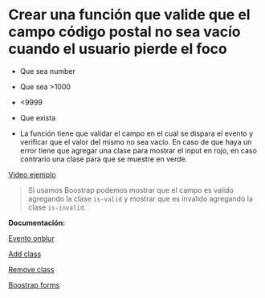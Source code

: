 # Crear una función que valide que el campo código postal no sea vacío cuando el usuario pierde el foco

- Que sea number
- Que sea >1000
- <9999
- Que exista

- La función tiene que validar el campo en el cual se dispara el evento y verificar que el valor del mismo no sea vacío. En caso de que haya un error tiene que agregar una clase para mostrar el input en rojo, en caso contrario una clase para que se muestre en verde.

[Video ejemplo](https://www.useloom.com/share/399901b8da0249799580801b192a1f8c)

> Si usamos Boostrap podemos mostrar que el campo es valido agregando la clase `is-valid` y mostrar que es invalido agregando la clase `is-invalid`.

**Documentación:**

[Evento onblur](https://www.w3schools.com/jsref/event_onblur.asp)

[Add class](https://www.w3schools.com/howto/howto_js_add_class.asp)

[Remove class](https://www.w3schools.com/howto/howto_js_remove_class.asp)

[Boostrap forms](https://getbootstrap.com/docs/4.0/components/forms/)

